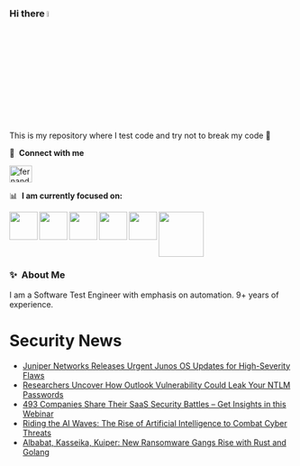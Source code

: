 ### Hi there <a href="https://www.gautamkrishnar.com/"><img src="https://media.giphy.com/media/hvRJCLFzcasrR4ia7z/giphy.gif" width="5%"></a>
This is my repository where I test code and try not to break my code :rofl:

🔗 &nbsp;**Connect with me**
<p align="left">
<a href="https://linkedin.com/in/fernandorlcruz" target="blank"><img align="center" src="https://raw.githubusercontent.com/rahuldkjain/github-profile-readme-generator/master/src/images/icons/Social/linked-in-alt.svg" alt="fernando cruz" height="30" width="40" /></a>
  
📊 &nbsp;**I am currently focused on:**

<img align="left" width='50' height='50' src="https://cdn.jsdelivr.net/gh/devicons/devicon/icons/python/python-original-wordmark.svg" />
<img align="left" width='50' height='50' src="https://cdn.jsdelivr.net/gh/devicons/devicon/icons/csharp/csharp-original.svg" />
<img align="left" width='50' height='50' src="https://cdn.jsdelivr.net/gh/devicons/devicon/icons/jenkins/jenkins-original.svg" />
<img align="left" width='50' height='50' src="https://specflow.org/wp-content/uploads/2021/05/SpecFlow-Icon.png" />
<img align="left" width='50' height='50' src="https://www.svgrepo.com/show/306098/githubactions.svg" />
<img width='80' height='80' src="https://cdn2.vectorstock.com/i/1000x1000/64/81/security-testing-concept-icon-safety-audit-key-vector-29166481.jpg" />
          
          
  
### ✨&nbsp; About Me

I am a Software Test Engineer with emphasis on automation. 9+ years of experience.

# Security News
<!-- BLOG-POST-LIST:START -->
- [Juniper Networks Releases Urgent Junos OS Updates for High-Severity Flaws](https://thehackernews.com/2024/01/juniper-networks-releases-urgent-junos.html)
- [Researchers Uncover How Outlook Vulnerability Could Leak Your NTLM Passwords](https://thehackernews.com/2024/01/researchers-uncover-outlook.html)
- [493 Companies Share Their SaaS Security Battles – Get Insights in this Webinar](https://thehackernews.com/2024/01/493-companies-share-their-saas-security.html)
- [Riding the AI Waves: The Rise of Artificial Intelligence to Combat Cyber Threats](https://thehackernews.com/2024/01/riding-ai-waves-rise-of-artificial.html)
- [Albabat, Kasseika, Kuiper: New Ransomware Gangs Rise with Rust and Golang](https://thehackernews.com/2024/01/albabat-kasseika-kuiper-new-ransomware.html)
<!-- BLOG-POST-LIST:END -->
